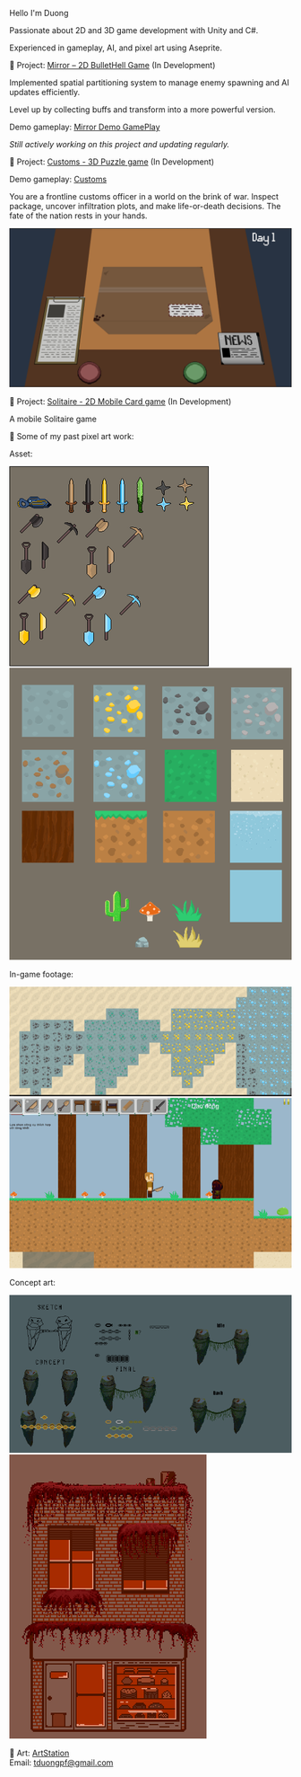 Hello I'm Duong

Passionate about 2D and 3D game development with Unity and C#.  

Experienced in gameplay, AI, and pixel art using Aseprite.

🔹 Project: [Mirror – 2D  BulletHell Game](https://github.com/verylowpower/Mirror)  (In Development)

Implemented spatial partitioning system to manage enemy spawning and AI updates efficiently.

Level up by collecting buffs and transform into a more powerful version.

Demo gameplay: [Mirror Demo GamePlay](https://ye-loathsome.itch.io/mirror)

_Still actively working on this project and updating regularly._

🔹 Project: [Customs - 3D Puzzle game](https://github.com/verylowpower/Customs)  (In Development)

Demo gameplay: [Customs](https://ye-loathsome.itch.io/customs)

You are a frontline customs officer in a world on the brink of war. Inspect package, uncover infiltration plots, and make life-or-death decisions. The fate of the nation rests in your hands.

![Customs](customs_screen_shoot.png)

🔹 Project: [Solitaire - 2D Mobile Card game](https://github.com/verylowpower/Solitaire_card_game)  (In Development)

A mobile Solitaire game

🔹 Some of my past pixel art work:

Asset:

![Terraria](weapon.png)
![Terraria](remake_sprite_sheet.png)

In-game footage:

![Terraria](terraria5.png)
![Terraria](terraria6.png)

Concept art:

![boss](boss_idea.gif)
![cake_shop](cake_shop.png)
   
🔹 Art: [ArtStation](https://www.artstation.com/yeloathsome9)  
Email: tduongpf@gmail.com
